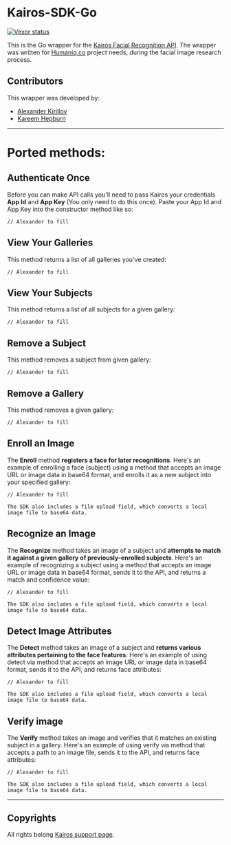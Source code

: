 # Kairos-SDK-Go

[![Vexor status](https://ci.vexor.io/projects/96cfab2e-74e0-4e21-8812-2e05ac6047aa/status.svg)](https://ci.vexor.io/ui/projects/96cfab2e-74e0-4e21-8812-2e05ac6047aa/builds)

This is the Go wrapper for the [Kairos Facial Recognition API](https://www.kairos.com). The wrapper was written for [Humaniq.co](https://humaniq.co/) project needs, during the facial image research process. 

## Contributors
This  wrapper was developed by:

* [Alexander Kirillov](https://github.com/saratovsource)
* [Kareem Hepburn](https://github.com/magicalbanana) 



---


Ported methods:
====================

## Authenticate Once

Before you can make API calls you'll need to pass Kairos your credentials **App Id** and **App Key** (You only need to do this once). Paste your App Id and App Key into the constructor method like so:

```
// Alexander to fill
```


    
## View Your Galleries

This method returns a list of all galleries you've created:

```
// Alexander to fill
```

## View Your Subjects

This method returns a list of all subjects for a given gallery:

```
// Alexander to fill
```

## Remove a Subject

This method removes a subject from given gallery:

```
// Alexander to fill
```

## Remove a Gallery

This method removes a given gallery:

```
// Alexander to fill
```

## Enroll an Image

The **Enroll** method **registers a face for later recognitions**. Here's an example of enrolling a face (subject) using a method that accepts an image URL or image data in base64 format, and enrolls it as a new subject into your specified gallery:    

```
// Alexander to fill
```
`The SDK also includes a file upload field, which converts a local image file to base64 data.`

## Recognize an Image

The **Recognize** method takes an image of a subject and **attempts to match it against a given gallery of previously-enrolled subjects**. Here's an example of recognizing a subject using a method that accepts an image URL or image data in base64 format, sends it to the API, and returns a match and confidence value:    

```
// Alexander to fill
```

`The SDK also includes a file upload field, which converts a local image file to base64 data.`

## Detect Image Attributes

The **Detect** method takes an image of a subject and **returns various attributes pertaining to the face features**. Here's an example of using detect via method that accepts an image URL or image data in base64 format, sends it to the API, and returns face attributes:    

```
// Alexander to fill
```

`The SDK also includes a file upload field, which converts a local image file to base64 data.`

## Verify image

The **Verify** method takes an image and verifies that it matches an existing subject in a gallery.  Here's an example of using verify via method that accepts a path to an image file, sends it to the API, and returns face attributes: 

```
// Alexander to fill
```
`The SDK also includes a file upload field, which converts a local image file to base64 data.`



---


## Copyrights

All rights belong [Kairos support page](http://www.kairos.com/support). 

